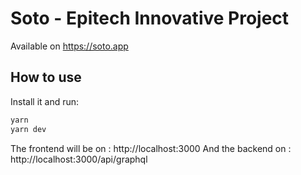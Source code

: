 # Soto - Epitech Innovative Project

Available on <https://soto.app>

## How to use

Install it and run:

```bash
yarn
yarn dev
```

The frontend will be on : http://localhost:3000
And the backend on : http://localhost:3000/api/graphql